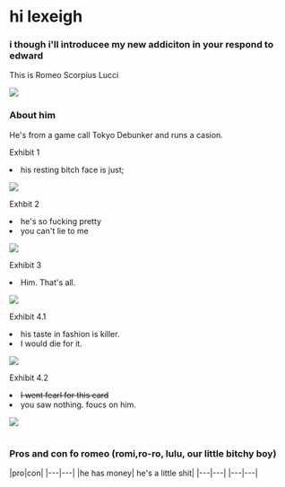 <head>
    <meta charset="utf-8">
    <meta name="author" content="Patricia Siew">
    <meta name="discription" content="a page where i go feral about romeo">
</head>

<head>
    <meta charset="utf-8">
    <meta name="author" content="Patricia Siew">
    <meta name="discription" content="a page where i go feral about romeo">
</head>

<body>
    <h1>hi lexeigh</h1>
    <h3>i though i'll introducee my new addiciton in your respond to edward</h3>
    <p>This is Romeo Scorpius Lucci</p>
    <img src="romi.jpg">

</body>

<body>
    <h3> About him</h3>
        <p>He's from a game call Tokyo Debunker and runs a casion.</p>
    <p>Exhibit 1</p>
         <li class="highlightedlistitem">
             his resting bitch face is just;
             <p></p>
            <img src="romi2.jpg">
<body>
    <p>Exhbit 2</p>
     <li class="highlightedlistitem">
         he's so fucking pretty
          <li class="highlightedlistitem">
              you can't lie to me
              <p></p>
    <img src="romi5.jpg">
<body>
        <p>Exhibit 3</p>
               <li class="highlightedlistitem">
                   Him. That's all.
                <p></p>
                <img src="romi8.jpg">
<body>
        <p>Exhibit 4.1</p>
             <li class="highlightedlistitem">
             his taste in fashion is killer.
              <li class="highlightedlistitem">
              I would die for it.
            <p></p>
            <img src="romi6.jpg">
<body>
        <p>Exhibit 4.2</p>
         <li class="highlightedlistitem">
             <s>I went fearl for this card</s>
              <li class="highlightedlistitem">
                  you saw nothing. foucs on him.
                <p></p>
        <img src="romi9.jpg">

            
<body>
    <h1></h1>
    <h3>Pros and con fo romeo (romi,ro-ro, lulu, our little bitchy boy) </h3>
<body>
|pro|con|
|---|---|
|he has money| he's a little shit|
|---|---|
|---|---|
</body>



